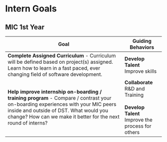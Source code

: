# Intern Goals

## MIC 1st Year

Goal | Guiding Behaviors
------------ | -------------
**Complete Assigned Curriculum** - Curriculum will be defined based on project(s) assigned. Learn how to learn in a fast paced, ever changing field of software development. | **Develop Talent**<br>Improve skills
**Help improve internship on-boarding / training program** - Compare / contrast your on-boarding experiences with your MIC peers inside and outside of DST. What would you change? How can we make it better for the next round of interns? | **Collaborate**<br>R&D and Training<br><br>**Develop Talent**<br>Improve the process for others
